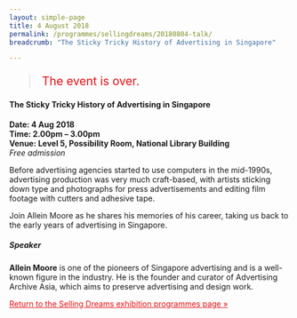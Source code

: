 ```yaml
---
layout: simple-page
title: 4 August 2018
permalink: /programmes/sellingdreams/20180804-talk/
breadcrumb: "The Sticky Tricky History of Advertising in Singapore"

---
```


<blockquote style="color: #E21216; font-size: 150%;">The event is over.</blockquote>

#### The Sticky Tricky History of Advertising in Singapore

__Date: 4 Aug 2018__<br>
__Time: 2.00pm – 3.00pm__<br>
__Venue: Level 5, Possibility Room, National Library Building__<br>
_Free admission_

Before advertising agencies started to use computers in the mid-1990s, advertising production was very much craft-based, with artists sticking down type and photographs for press advertisements and editing film footage with cutters and adhesive tape.

Join Allein Moore as he shares his memories of his career, taking us back to the early years of advertising in Singapore.

##### Speaker
__Allein Moore__ is one of the pioneers of Singapore advertising and is a well-known figure in the industry. He is the founder and curator of Advertising Archive Asia, which aims to preserve advertising and design work.

<a href="/exhibitions/past-exhibitions/sellingdreams/programmes/" style="color:#E21216;">Return to the Selling Dreams exhibition programmes page &#187;</a>
